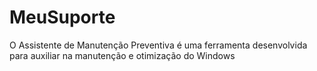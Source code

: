 # MeuSuporte
O Assistente de Manutenção Preventiva é uma ferramenta desenvolvida para auxiliar na manutenção e otimização do Windows
